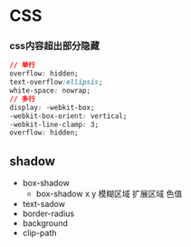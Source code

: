 # CSS

### css内容超出部分隐藏



```css
// 单行
overflow: hidden;
text-overflow:ellipsis;
white-space: nowrap;
// 多行
display: -webkit-box;
-webkit-box-orient: vertical;
-webkit-line-clamp: 3;
overflow: hidden;

```

## shadow

- box-shadow
  - box-shadow x y 模糊区域 扩展区域 色值
- text-sadow
- border-radius
- background
- clip-path